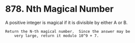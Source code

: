 # 878. Nth Magical Number

A positive integer is magical if it is divisible by either A or B.

    Return the N-th magical number.  Since the answer may be
        very large, return it modulo 10^9 + 7.
